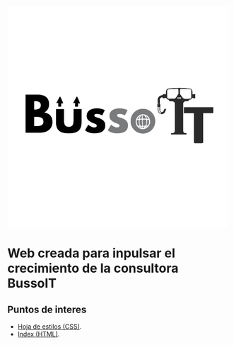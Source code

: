 ![Busso IT](/IMG/BussoIT.png)
# Web creada para inpulsar el crecimiento de la consultora BussoIT

## Puntos de interes
- [Hoja de estilos (CSS)](/CSS/styles.css).
- [Index (HTML)](/index.html).